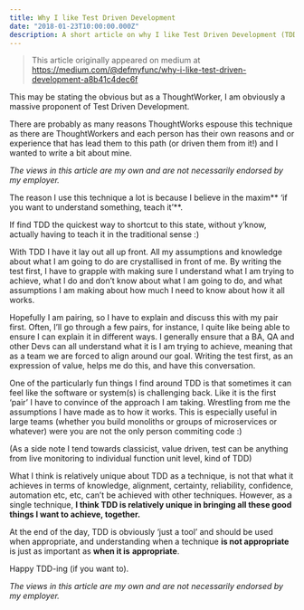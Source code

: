 ```yaml
---
title: Why I like Test Driven Development
date: "2018-01-23T10:00:00.000Z"
description: A short article on why I like Test Driven Development (TDD)
---
```

> This article originally appeared on medium at https://medium.com/@defmyfunc/why-i-like-test-driven-development-a8b41c4dec6f

This may be stating the obvious but as a ThoughtWorker, I am obviously a massive proponent of Test Driven Development.

There are probably as many reasons ThoughtWorks espouse this technique as there are ThoughtWorkers and each person has their own reasons and or experience that has lead them to this path (or driven them from it!) and I wanted to write a bit about mine.

*The views in this article are my own and are not necessarily endorsed by my employer.*

The reason I use this technique a lot is because I believe in the maxim** ‘if you want to understand something, teach it’**.

If find TDD the quickest way to shortcut to this state, without y’know, actually having to teach it in the traditional sense :)

With TDD I have it lay out all up front. All my assumptions and knowledge about what I am going to do are crystallised in front of me. By writing the test first, I have to grapple with making sure I understand what I am trying to achieve, what I do and don’t know about what I am going to do, and what assumptions I am making about how much I need to know about how it all works.

Hopefully I am pairing, so I have to explain and discuss this with my pair first. Often, I’ll go through a few pairs, for instance, I quite like being able to ensure I can explain it in different ways. I generally ensure that a BA, QA and other Devs can all understand what it is I am trying to achieve, meaning that as a team we are forced to align around our goal. Writing the test first, as an expression of value, helps me do this, and have this conversation.

One of the particularly fun things I find around TDD is that sometimes it can feel like the software or system(s) is challenging back. Like it is the first ‘pair’ I have to convince of the approach I am taking. Wrestling from me the assumptions I have made as to how it works. This is especially useful in large teams (whether you build monoliths or groups of microservices or whatever) were you are not the only person commiting code :)

(As a side note I tend towards classicist, value driven, test can be anything from live monitoring to individual function unit level, kind of TDD)

What I think is relatively unique about TDD as a technique, is not that what it achieves in terms of knowledge, alignment, certainty, reliability, confidence, automation etc, etc, can’t be achieved with other techniques. However, as a single technique, **I think TDD is relatively unique in bringing all these good things I want to achieve, together.**

At the end of the day, TDD is obviously ‘just a tool’ and should be used when appropriate, and understanding when a technique **is not appropriate** is just as important as **when it is** **appropriate**.

Happy TDD-ing (if you want to).

*The views in this article are my own and are not necessarily endorsed by my employer.*